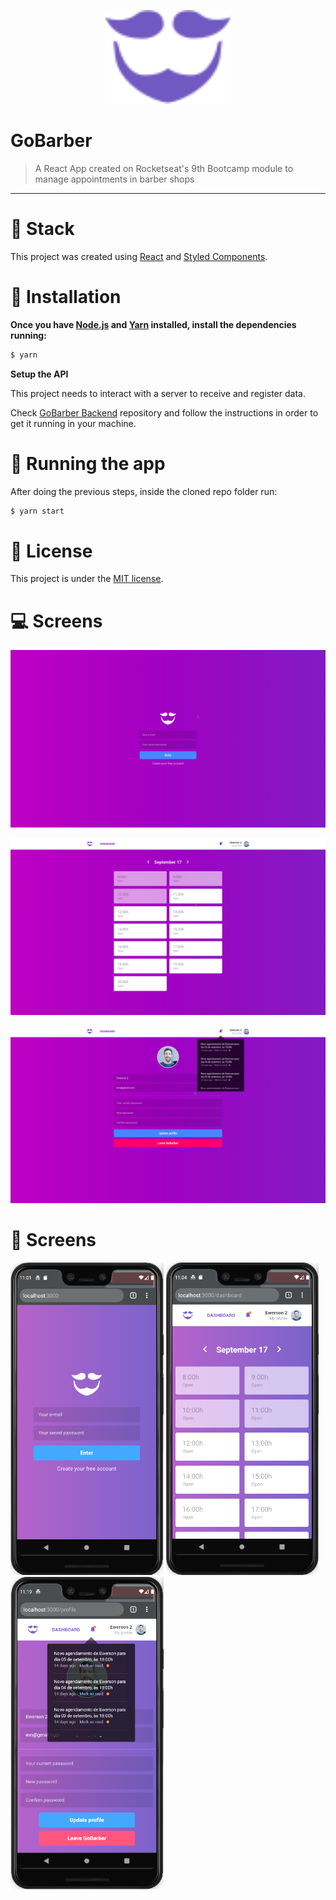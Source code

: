 <p align="center">
   <img src="src/assets/logo-purple.svg" width="200"/>
</p>

# GoBarber

> A React App created on Rocketseat's 9th Bootcamp module to manage appointments in barber shops

---

# :wrench: Stack

This project was created using [React](https://reactjs.org/) and [Styled Components](https://styled-components.com/).

# :construction_worker: Installation

**Once you have [Node.js](https://nodejs.org/en/download/) and [Yarn](https://yarnpkg.com/) installed, install the dependencies running:**

```bash
$ yarn
```

**Setup the API**

This project needs to interact with a server to receive and register data.

Check [GoBarber Backend](https://github.com/v1eira/https://github.com/v1eira/gobarber-backend) repository and follow the instructions in order to get it running in your machine.

# :rocket: Running the app

After doing the previous steps, inside the cloned repo folder run:

```bash
$ yarn start
```


# :memo: License

This project is under the [MIT license](https://github.com/v1eira/gobarber-frontend/blob/master/LICENSE).

# :computer: Screens
![SignIn](examples/SignIn.png)

![Dashboard](examples/Dashboard.png)

![Profile](examples/Profile.png)

# :iphone: Screens
<div>
  <img src="examples/SignIn-Mobile.png" height="500"/>
  <img src="examples/Dashboard-Mobile.png" height="500"/>
  <img src="examples/Profile-Mobile.png" height="500"/>
</div>
